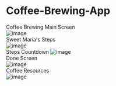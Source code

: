 # Coffee-Brewing-App  
Coffee Brewing Main Screen  
![image](https://user-images.githubusercontent.com/88461136/186788003-c66e96ff-a47d-4728-b9bd-89ee2bb396f2.png)  
Sweet Maria's Steps  
![image](https://user-images.githubusercontent.com/88461136/186788047-07e8a4fe-c25e-40ea-8fda-edf63cca38ff.png)  
Steps Countdown
![image](https://user-images.githubusercontent.com/88461136/186788080-606de1de-712a-41c0-b6fd-477525f6db17.png)  
Done Screen  
![image](https://user-images.githubusercontent.com/88461136/186788573-972f6edd-bbaa-4b2a-9ed2-0bfffe6c5893.png)  
Coffee Resources  
![image](https://user-images.githubusercontent.com/88461136/186788657-3441185e-17dc-4115-a6c5-9b56480e5991.png)  
